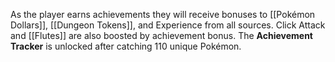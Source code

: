 As the player earns achievements they will receive bonuses to [[Pokémon Dollars]], [[Dungeon Tokens]], and Experience from all sources. Click Attack and [[Flutes]] are also boosted by achievement bonus. The **Achievement Tracker** is unlocked after catching 110 unique Pokémon.
